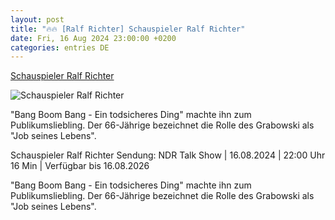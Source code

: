 ```yaml
---
layout: post
title: "🔥🔥 [Ralf Richter] Schauspieler Ralf Richter"
date: Fri, 16 Aug 2024 23:00:00 +0200
categories: entries DE
---
```

[Schauspieler Ralf Richter](https://www.ndr.de/fernsehen/sendungen/ndr_talk_show/Schauspieler-Ralf-Richter,ndrtalkshow8998.html)

![Schauspieler Ralf Richter](https://www.ndr.de/fernsehen/sendungen/ndr_talk_show/richter1792_v-contentxl.jpg)

"Bang Boom Bang - Ein todsicheres Ding" machte ihn zum Publikumsliebling. Der 66-Jährige bezeichnet die Rolle des Grabowski als "Job seines Lebens".

Schauspieler Ralf Richter Sendung: NDR Talk Show | 16.08.2024 | 22:00 Uhr 16 Min | Verfügbar bis 16.08.2026

"Bang Boom Bang - Ein todsicheres Ding" machte ihn zum Publikumsliebling. Der 66-Jährige bezeichnet die Rolle des Grabowski als "Job seines Lebens".

